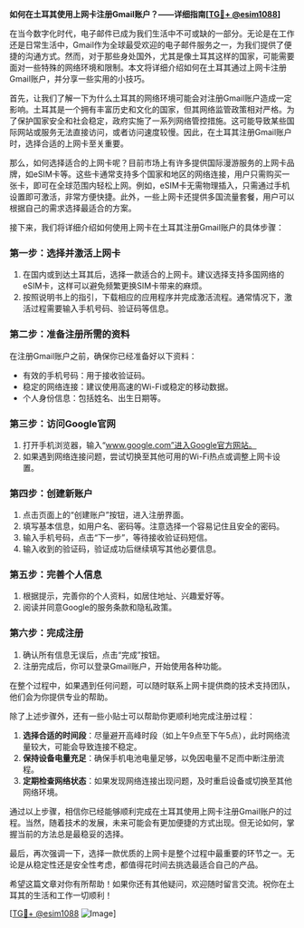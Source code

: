**如何在土耳其使用上网卡注册Gmail账户？——详细指南[[TG💪+ @esim1088](https://t.me/s/esim1088)]**

在当今数字化时代，电子邮件已成为我们生活中不可或缺的一部分。无论是在工作还是日常生活中，Gmail作为全球最受欢迎的电子邮件服务之一，为我们提供了便捷的沟通方式。然而，对于那些身处国外，尤其是像土耳其这样的国家，可能需要面对一些特殊的网络环境和限制。本文将详细介绍如何在土耳其通过上网卡注册Gmail账户，并分享一些实用的小技巧。

首先，让我们了解一下为什么土耳其的网络环境可能会对注册Gmail账户造成一定影响。土耳其是一个拥有丰富历史和文化的国家，但其网络监管政策相对严格。为了保护国家安全和社会稳定，政府实施了一系列网络管控措施。这可能导致某些国际网站或服务无法直接访问，或者访问速度较慢。因此，在土耳其注册Gmail账户时，选择合适的上网卡至关重要。

那么，如何选择适合的上网卡呢？目前市场上有许多提供国际漫游服务的上网卡品牌，如eSIM卡等。这些卡通常支持多个国家和地区的网络连接，用户只需购买一张卡，即可在全球范围内轻松上网。例如，eSIM卡无需物理插入，只需通过手机设置即可激活，非常方便快捷。此外，一些上网卡还提供多国流量套餐，用户可以根据自己的需求选择最适合的方案。

接下来，我们将详细介绍如何使用上网卡在土耳其注册Gmail账户的具体步骤：

### **第一步：选择并激活上网卡**
1. 在国内或到达土耳其后，选择一款适合的上网卡。建议选择支持多国网络的eSIM卡，这样可以避免频繁更换SIM卡带来的麻烦。
2. 按照说明书上的指引，下载相应的应用程序并完成激活流程。通常情况下，激活过程需要输入手机号码、验证码等信息。

### **第二步：准备注册所需的资料**
在注册Gmail账户之前，确保你已经准备好以下资料：
- 有效的手机号码：用于接收验证码。
- 稳定的网络连接：建议使用高速的Wi-Fi或稳定的移动数据。
- 个人身份信息：包括姓名、出生日期等。

### **第三步：访问Google官网**
1. 打开手机浏览器，输入“www.google.com”进入Google官方网站。
2. 如果遇到网络连接问题，尝试切换至其他可用的Wi-Fi热点或调整上网卡设置。

### **第四步：创建新账户**
1. 点击页面上的“创建账户”按钮，进入注册界面。
2. 填写基本信息，如用户名、密码等。注意选择一个容易记住且安全的密码。
3. 输入手机号码，点击“下一步”，等待接收验证码短信。
4. 输入收到的验证码，验证成功后继续填写其他必要信息。

### **第五步：完善个人信息**
1. 根据提示，完善你的个人资料，如居住地址、兴趣爱好等。
2. 阅读并同意Google的服务条款和隐私政策。

### **第六步：完成注册**
1. 确认所有信息无误后，点击“完成”按钮。
2. 注册完成后，你可以登录Gmail账户，开始使用各种功能。

在整个过程中，如果遇到任何问题，可以随时联系上网卡提供商的技术支持团队，他们会为你提供专业的帮助。

除了上述步骤外，还有一些小贴士可以帮助你更顺利地完成注册过程：

1. **选择合适的时间段**：尽量避开高峰时段（如上午9点至下午5点），此时网络流量较大，可能会导致连接不稳定。
2. **保持设备电量充足**：确保手机电池电量足够，以免因电量不足而中断注册流程。
3. **定期检查网络状态**：如果发现网络连接出现问题，及时重启设备或切换至其他网络环境。

通过以上步骤，相信你已经能够顺利完成在土耳其使用上网卡注册Gmail账户的过程。当然，随着技术的发展，未来可能会有更加便捷的方式出现。但无论如何，掌握当前的方法总是最稳妥的选择。

最后，再次强调一下，选择一款优质的上网卡是整个过程中最重要的环节之一。无论是从稳定性还是安全性考虑，都值得花时间去挑选最适合自己的产品。

希望这篇文章对你有所帮助！如果你还有其他疑问，欢迎随时留言交流。祝你在土耳其的生活和工作一切顺利！

[[TG💪+ @esim1088](https://t.me/s/esim1088) ![Image](https://i.postimg.cc/4NQfJmqS/Snipaste-2025-05-13-00-14-12.png)]